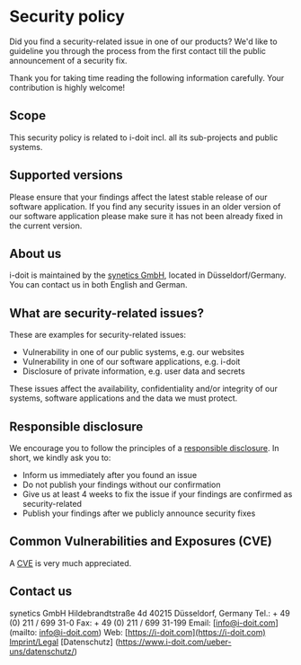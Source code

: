 # Security policy

Did you find a security-related issue in one of our products? We'd like to guideline you through the process from the first contact till the public announcement of a security fix.

Thank you for taking time reading the following information carefully. Your contribution is highly welcome!

## Scope

This security policy is related to i-doit incl. all its sub-projects and public systems.

## Supported versions

Please ensure that your findings affect the latest stable release of our software application. If you find any security issues in an older version of our software application please make sure it has not been already fixed in the current version.

## About us

i-doit is maintained by the [synetics GmbH](https://www.i-doit.com/), located in Düsseldorf/Germany. You can contact us in both English and German.

## What are security-related issues?

These are examples for security-related issues:

-   Vulnerability in one of our public systems, e.g. our websites
-   Vulnerability in one of our software applications, e.g. i-doit
-   Disclosure of private information, e.g. user data and secrets

These issues affect the availability, confidentiality and/or integrity of our systems, software applications and the data we must protect.

## Responsible disclosure

We encourage you to follow the principles of a [responsible disclosure](https://en.wikipedia.org/wiki/Responsible_disclosure). In short, we kindly ask you to:

-   Inform us immediately after you found an issue
-   Do not publish your findings without our confirmation
-   Give us at least 4 weeks to fix the issue if your findings are confirmed as security-related
-   Publish your findings after we publicly announce security fixes

## Common Vulnerabilities and Exposures (CVE)

A [CVE](https://en.wikipedia.org/wiki/Common_Vulnerabilities_and_Exposures) is very much appreciated.

## Contact us
synetics GmbH
Hildebrandtstraße 4d
40215 Düsseldorf, Germany
Tel.: + 49 (0) 211 / 699 31-0
Fax: + 49 (0) 211 / 699 31-199
Email: [info@i-doit.com](mailto: info@i-doit.com)
Web: [https://i-doit.com](https://i-doit.com)
[Imprint/Legal](https://www.i-doit.com/en/company/legal/)
[Datenschutz] (https://www.i-doit.com/ueber-uns/datenschutz/)
